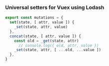 ### Universal setters for Vuex using Lodash

```js
export const mutations = {
  set(state, [ attr, value ]) {
    _set(state, attr, value)
  },
  concat(state, [ attr, value ]) {
    const old = _get(state, attr)
      // console.log({ old, attr, value })
    _set(state, attr, [ ...old, ...value ])
  },
}
```
